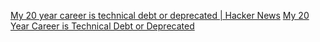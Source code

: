 
[My 20 year career is technical debt or deprecated | Hacker News](https://news.ycombinator.com/item?id=35955336)
[My 20 Year Career is Technical Debt or Deprecated](https://blog.visionarycto.com/p/my-20-year-career-is-technical-debt)
